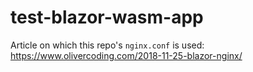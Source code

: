 # test-blazor-wasm-app

Article on which this repo's `nginx.conf` is used:
https://www.olivercoding.com/2018-11-25-blazor-nginx/
